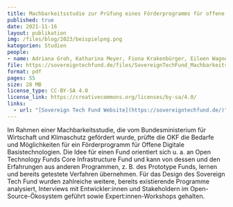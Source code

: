 ```yaml
---
title: Machbarkeitsstudie zur Prüfung eines Förderprogramms für offene digitale Basistechnologien als Grundlage von Innovationen und digitaler Souveränität
published: true
date: 2021-11-16
layout: publikation
img: /files/blog/2023/beispielpng.png
kategorien: Studien
people:
- name: Adriana Groh, Katharina Meyer, Fiona Krakenbürger, Eileen Wagner
file: https://sovereigntechfund.de/files/SovereignTechFund_Machbarkeitsstudie_de.pdf
format: pdf
pages: 55
size: 28 MB
license_type: CC-BY-SA 4.0
license_link: https://creativecommons.org/licenses/by-sa/4.0/
links: 
  - url: "[Sovereign Tech Fund Website](https://sovereigntechfund.de/)"
---
```


Im Rahmen einer Machbarkeitsstudie, die vom Bundesministerium für Wirtschaft und Klimaschutz gefördert wurde, prüfte die OKF die Bedarfe und Möglichkeiten für ein Förderprogramm für Offene Digitale Basistechnologien. Die Idee für einen Fund orientiert sich u. a. an Open Technology Funds Core Infrastructure Fund und kann von dessen und den Erfahrungen aus anderen Programmen, z. B. des Prototype Funds, lernen und bereits getestete Verfahren übernehmen. Für das Design des Sovereign Tech Fund wurden zahlreiche weitere, bereits existierende Programme analysiert, Interviews mit Entwickler:innen und Stakeholdern im Open-Source-Ökosystem geführt sowie Expert:innen-Workshops gehalten.

